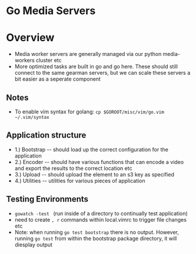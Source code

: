 Go Media Servers
=

Overview
=

-	Media worker servers are generally managed via our python media-workers cluster etc
-	More optimized tasks are built in go and go here. These should still connect to the same gearman servers, but we can scale these servers a bit easier as a seperate component

Notes
-

-	To enable vim syntax for golang: `cp $GOROOT/misc/vim/go.vim ~/.vim/syntax`



Application structure
-

-	1.) Bootstrap -- should load up the correct configuration for the application
-	2.) Encoder -- should have various functions that can encode a video and export the results to the correct location etc
-	3.) Upload -- should upload the element to an s3 key as specified 
-	4.) Utilities -- utilities for various pieces of application

Testing Environments 
-

-	`gowatch -test ` (run inside of a directory to continually test application)
-	need to create `, r` commands within local.vimrc to trigger file changes etc 
-	Note: when running `go test bootstrap` there is no output. However, running `go test` from within the bootstrap package directory, it will diesplay output










